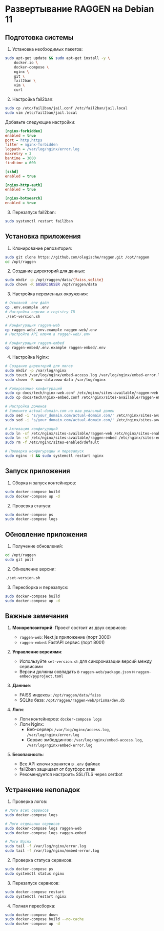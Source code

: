 # Развертывание RAGGEN на Debian 11

## Подготовка системы

1. Установка необходимых пакетов:
```bash
sudo apt-get update && sudo apt-get install -y \
    docker.io \
    docker-compose \
    nginx \
    git \
    fail2ban \
    vim \
    curl
```

2. Настройка fail2ban:
```bash
sudo cp /etc/fail2ban/jail.conf /etc/fail2ban/jail.local
sudo vim /etc/fail2ban/jail.local
```

Добавьте следующие настройки:
```ini
[nginx-forbidden]
enabled = true
port = http,https
filter = nginx-forbidden
logpath = /var/log/nginx/error.log
maxretry = 3
bantime = 3600
findtime = 600

[sshd]
enabled = true

[nginx-http-auth]
enabled = true

[nginx-botsearch]
enabled = true
```

3. Перезапуск fail2ban:
```bash
sudo systemctl restart fail2ban
```

## Установка приложения

1. Клонирование репозитория:
```bash
sudo git clone https://github.com/olegische/raggen.git /opt/raggen
cd /opt/raggen
```

2. Создание директорий для данных:
```bash
sudo mkdir -p /opt/raggen/data/{faiss,sqlite}
sudo chown -R $USER:$USER /opt/raggen/data
```

3. Настройка переменных окружения:
```bash
# Основной .env файл
cp .env.example .env
# Настройка версии и registry ID
./set-version.sh

# Конфигурация raggen-web
cp raggen-web/.env.example raggen-web/.env
# Настройте API ключи в raggen-web/.env

# Конфигурация raggen-embed
cp raggen-embed/.env.example raggen-embed/.env
```

4. Настройка Nginx:
```bash
# Создание директорий для логов
sudo mkdir -p /var/log/nginx
sudo touch /var/log/nginx/embed-access.log /var/log/nginx/embed-error.log
sudo chown -R www-data:www-data /var/log/nginx

# Копирование конфигураций
sudo cp docs/tech/nginx-web.conf /etc/nginx/sites-available/raggen-web
sudo cp docs/tech/nginx-embed.conf /etc/nginx/sites-available/raggen-embed

# Настройка доменов
# Замените actual-domain.com на ваш реальный домен
sudo sed -i 's/your_domain.com/actual-domain.com/' /etc/nginx/sites-available/raggen-web
sudo sed -i 's/your_domain.com/actual-domain.com/' /etc/nginx/sites-available/raggen-embed

# Активация конфигураций
sudo ln -sf /etc/nginx/sites-available/raggen-web /etc/nginx/sites-enabled/
sudo ln -sf /etc/nginx/sites-available/raggen-embed /etc/nginx/sites-enabled/
sudo rm -f /etc/nginx/sites-enabled/default

# Проверка конфигурации и перезапуск
sudo nginx -t && sudo systemctl restart nginx
```

## Запуск приложения

1. Сборка и запуск контейнеров:
```bash
sudo docker-compose build
sudo docker-compose up -d
```

2. Проверка статуса:
```bash
sudo docker-compose ps
sudo docker-compose logs
```

## Обновление приложения

1. Получение обновлений:
```bash
cd /opt/raggen
sudo git pull
```

2. Обновление версии:
```bash
./set-version.sh
```

3. Пересборка и перезапуск:
```bash
sudo docker-compose build
sudo docker-compose up -d
```

## Важные замечания

1. **Монорепозиторий**: Проект состоит из двух сервисов:
   - `raggen-web`: Next.js приложение (порт 3000)
   - `raggen-embed`: FastAPI сервис (порт 8001)

2. **Управление версиями**: 
   - Используйте `set-version.sh` для синхронизации версий между сервисами
   - Версии должны совпадать в `raggen-web/package.json` и `raggen-embed/pyproject.toml`

3. **Данные**:
   - FAISS индексы: `/opt/raggen/data/faiss`
   - SQLite база: `/opt/raggen/raggen-web/prisma/dev.db`

4. **Логи**:
   - Логи контейнеров: `docker-compose logs`
   - Логи Nginx: 
     - Веб-сервер: `/var/log/nginx/access.log`, `/var/log/nginx/error.log`
     - Сервис эмбеддингов: `/var/log/nginx/embed-access.log`, `/var/log/nginx/embed-error.log`

5. **Безопасность**:
   - Все API ключи хранятся в `.env` файлах
   - fail2ban защищает от брутфорс атак
   - Рекомендуется настроить SSL/TLS через certbot

## Устранение неполадок

1. Проверка логов:
```bash
# Логи всех сервисов
sudo docker-compose logs

# Логи отдельных сервисов
sudo docker-compose logs raggen-web
sudo docker-compose logs raggen-embed

# Логи Nginx
sudo tail -f /var/log/nginx/error.log
sudo tail -f /var/log/nginx/embed-error.log
```

2. Проверка статуса сервисов:
```bash
sudo docker-compose ps
sudo systemctl status nginx
```

3. Перезапуск сервисов:
```bash
sudo docker-compose restart
sudo systemctl restart nginx
```

4. Полная пересборка:
```bash
sudo docker-compose down
sudo docker-compose build --no-cache
sudo docker-compose up -d
